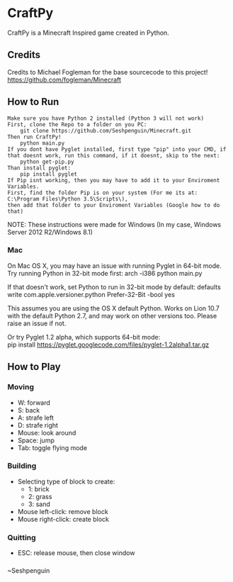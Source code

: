 # CraftPy

CraftPy is a Minecraft Inspired game created in Python.


## Credits
Credits to Michael Fogleman for the base sourcecode to this project!
https://github.com/fogleman/Minecraft

## How to Run
	Make sure you have Python 2 installed (Python 3 will not work)
	First, clone the Repo to a folder on you PC:
		git clone https://github.com/Seshpenguin/Minecraft.git
	Then run CraftPy!
		python main.py
	If you dont have Pyglet installed, first type "pip" into your CMD, if that doesnt work, run this command, if it doesnt, skip to the next:
		python get-pip.py
	Than install pyglet:
		pip install pyglet
	If Pip isnt working, then you may have to add it to your Enviroment Variables.
	First, find the folder Pip is on your system (For me its at: C:\Program Files\Python 3.5\Scripts\),
	then add that folder to your Enviroment Variables (Google how to do that)
NOTE: These instructions were made for Windows (In my case, Windows Server 2012 R2/Windows 8.1)

### Mac

On Mac OS X, you may have an issue with running Pyglet in 64-bit mode. Try running Python in 32-bit mode first:
    arch -i386 python main.py

If that doesn't work, set Python to run in 32-bit mode by default:
    defaults write com.apple.versioner.python Prefer-32-Bit -bool yes 
	
This assumes you are using the OS X default Python.  Works on Lion 10.7 with the default Python 2.7, and may work on other versions too.  Please raise an issue if not.
  
Or try Pyglet 1.2 alpha, which supports 64-bit mode:  
    pip install https://pyglet.googlecode.com/files/pyglet-1.2alpha1.tar.gz 

## How to Play

### Moving

- W: forward
- S: back
- A: strafe left
- D: strafe right
- Mouse: look around
- Space: jump
- Tab: toggle flying mode

### Building

- Selecting type of block to create:
    - 1: brick
    - 2: grass
    - 3: sand
- Mouse left-click: remove block
- Mouse right-click: create block

### Quitting

- ESC: release mouse, then close window


###
~Seshpenguin